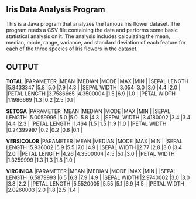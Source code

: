 ## Iris Data Analysis Program

This is a Java program that analyzes the famous Iris flower dataset. The program reads a CSV file containing the data and performs some basic statistical analysis on it. The analysis includes calculating the mean, median, mode, range, variance, and standard deviation of each feature for each of the three species of Iris flowers in the dataset.

## OUTPUT

****************************************TOTAL****************************************
|PARAMETER    |MEAN         |MEDIAN       |MODE         |MAX          |MIN          |
|SEPAL LENGTH |5.8433347    |5.8          |5.0          |7.9          |4.3          |
|SEPAL WIDTH  |3.054        |3.0          |3.0          |4.4          |2.0          |
|PETAL LENGTH |3.7586665    |4.3500004    |1.5          |6.9          |1.0          |
|PETAL WIDTH  |1.1986669    |1.3          |0.2          |2.5          |0.1          |

****************************************SETOSA****************************************
|PARAMETER    |MEAN         |MEDIAN       |MODE         |MAX          |MIN          |
|SEPAL LENGTH |5.0059996    |5.0          |5.0          |5.8          |4.3          |
|SEPAL WIDTH  |3.4180002    |3.4          |3.4          |4.4          |2.3          |
|PETAL LENGTH |1.464        |1.5          |1.5          |1.9          |1.0          |
|PETAL WIDTH  |0.24399997   |0.2          |0.2          |0.6          |0.1          |

****************************************VERSICOLOR****************************************
|PARAMETER    |MEAN         |MEDIAN       |MODE         |MAX          |MIN          |
|SEPAL LENGTH |5.936002     |5.9          |5.5          |7.0          |4.9          |
|SEPAL WIDTH  |2.77         |2.8          |3.0          |3.4          |2.0          |
|PETAL LENGTH |4.26         |4.3500004    |4.5          |5.1          |3.0          |
|PETAL WIDTH  |1.3259999    |1.3          |1.3          |1.8          |1.0          |

****************************************VIRGINICA****************************************
|PARAMETER    |MEAN         |MEDIAN       |MODE         |MAX          |MIN          |
|SEPAL LENGTH |6.5879993    |6.5          |6.3          |7.9          |4.9          |
|SEPAL WIDTH  |2.9740002    |3.0          |3.0          |3.8          |2.2          |
|PETAL LENGTH |5.5520005    |5.55         |5.1          |6.9          |4.5          |
|PETAL WIDTH  |2.0260003    |2.0          |1.8          |2.5          |1.4          |

